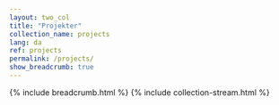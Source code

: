 ```yaml
---
layout: two_col
title: "Projekter"
collection_name: projects
lang: da
ref: projects
permalink: /projects/
show_breadcrumb: true
---
```

{% include breadcrumb.html %}
{% include collection-stream.html %}

